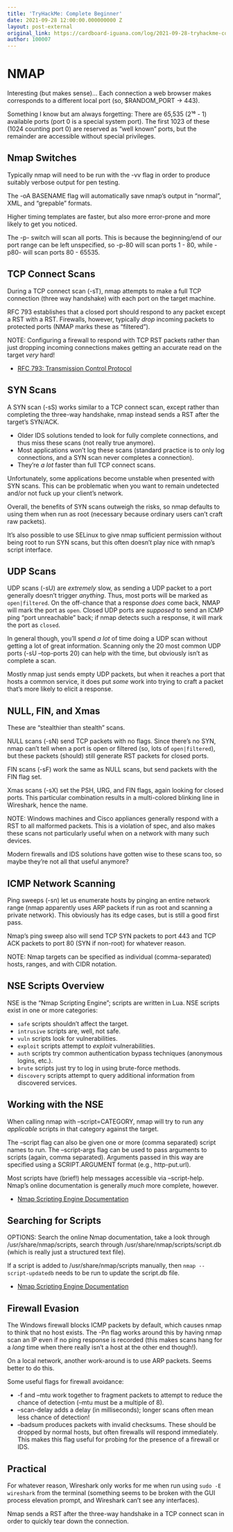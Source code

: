 ```yaml
---
title: 'TryHackMe: Complete Beginner'
date: 2021-09-28 12:00:00.000000000 Z
layout: post-external
original_link: https://cardboard-iguana.com/log/2021-09-28-tryhackme-complete-beginner.html
author: 100007
---
```


# NMAP

Interesting (but makes sense)… Each connection a web browser makes corresponds to a different local port (so, $RANDOM\_PORT -\> 443).

Something I know but am always forgetting: There are 65,535 (2¹⁶ - 1) available ports (port 0 is a special system port). The first 1023 of these (1024 counting port 0) are reserved as “well known” ports, but the remainder are accessible without special privileges.

## Nmap Switches

Typically nmap will need to be run with the -vv flag in order to produce suitably verbose output for pen testing.

The -oA BASENAME flag will automatically save nmap’s output in “normal”, XML, and “grepable” formats.

Higher timing templates are faster, but also more error-prone and more likely to get you noticed.

The -p- switch will scan all ports. This is because the beginning/end of our port range can be left unspecified, so -p-80 will scan ports 1 - 80, while -p80- will scan ports 80 - 65535.

## TCP Connect Scans

During a TCP connect scan (-sT), nmap attempts to make a full TCP connection (three way handshake) with each port on the target machine.

RFC 793 establishes that a closed port should respond to any packet except a RST with a RST. Firewalls, however, typically _drop_ incoming packets to protected ports (NMAP marks these as “filtered”).

NOTE: Configuring a firewall to respond with TCP RST packets rather than just dropping incoming connections makes getting an accurate read on the target _very_ hard!

- [RFC 793: Transmission Control Protocol](https://tools.ietf.org/html/rfc793)

## SYN Scans

A SYN scan (-sS) works similar to a TCP connect scan, except rather than completing the three-way handshake, nmap instead sends a RST after the target’s SYN/ACK.

- Older IDS solutions tended to look for fully complete connections, and thus miss these scans (not really true anymore).
- Most applications won’t log these scans (standard practice is to only log connections, and a SYN scan never completes a connection).
- They’re _a lot_ faster than full TCP connect scans.

Unfortunately, some applications become unstable when presented with SYN scans. This can be problematic when you want to remain undetected and/or not fuck up your client’s network.

Overall, the benefits of SYN scans outweigh the risks, so nmap defaults to using them when run as root (necessary because ordinary users can’t craft raw packets).

It’s also possible to use SELinux to give nmap sufficient permission without being root to run SYN scans, but this often doesn’t play nice with nmap’s script interface.

## UDP Scans

UDP scans (-sU) are _extremely_ slow, as sending a UDP packet to a port generally doesn’t trigger _anything_. Thus, most ports will be marked as `open|filtered`. On the off-chance that a response _does_ come back, NMAP will mark the port as `open`. Closed UDP ports are _supposed_ to send an ICMP ping “port unreachable” back; if nmap detects such a response, it will mark the port as `closed`.

In general though, you’ll spend _a lot_ of time doing a UDP scan without getting a lot of great information. Scanning only the 20 most common UDP ports (-sU –top-ports 20) can help with the time, but obviously isn’t as complete a scan.

Mostly nmap just sends empty UDP packets, but when it reaches a port that hosts a common service, it does put _some_ work into trying to craft a packet that’s more likely to elicit a response.

## NULL, FIN, and Xmas

These are “stealthier than stealth” scans.

NULL scans (-sN) send TCP packets with no flags. Since there’s no SYN, nmap can’t tell when a port is open or filtered (so, lots of `open|filtered`), but these packets (should) still generate RST packets for closed ports.

FIN scans (-sF) work the same as NULL scans, but send packets with the FIN flag set.

Xmas scans (-sX) set the PSH, URG, and FIN flags, again looking for closed ports. This particular combination results in a multi-colored blinking line in Wireshark, hence the name.

NOTE: Windows machines and Cisco appliances generally respond with a RST to all malformed packets. This is a violation of spec, and also makes these scans not particularly useful when on a network with many such devices.

Modern firewalls and IDS solutions have gotten wise to these scans too, so maybe they’re not all that useful anymore?

## ICMP Network Scanning

Ping sweeps (-sn) let us enumerate hosts by pinging an entire network range (nmap apparently uses ARP packets if run as root and scanning a private network). This obviously has its edge cases, but is still a good first pass.

Nmap’s ping sweep also will send TCP SYN packets to port 443 and TCP ACK packets to port 80 (SYN if non-root) for whatever reason.

NOTE: Nmap targets can be specified as individual (comma-separated) hosts, ranges, and with CIDR notation.

## NSE Scripts Overview

NSE is the “Nmap Scripting Engine”; scripts are written in Lua. NSE scripts exist in one or more categories:

- `safe` scripts shouldn’t affect the target.
- `intrusive` scripts are, well, not safe.
- `vuln` scripts look for vulnerabilities.
- `exploit` scripts attempt to _exploit_ vulnerabilities.
- `auth` scripts try common authentication bypass techniques (anonymous logins, etc.).
- `brute` scripts just try to log in using brute-force methods.
- `discovery` scripts attempt to query additional information from discovered services.

## Working with the NSE

When calling nmap with –script=CATEGORY, nmap will try to run any _applicable_ scripts in that category against the target.

The –script flag can also be given one or more (comma separated) script names to run. The –script-args flag can be used to pass arguments to scripts (again, comma separated). Arguments passed in this way are specified using a SCRIPT.ARGUMENT format (e.g., http-put.url).

Most scripts have (brief!) help messages accessible via –script-help. Nmap’s online documentation is generally _much_ more complete, however.

- [Nmap Scripting Engine Documentation](https://nmap.org/nsedoc/)

## Searching for Scripts

OPTIONS: Search the online Nmap documentation, take a look through /usr/share/nmap/scripts, search through /usr/share/nmap/scripts/script.db (which is really just a structured text file).

If a script is added to /usr/share/nmap/scripts manually, then `nmap --script-updatedb` needs to be run to update the script.db file.

- [Nmap Scripting Engine Documentation](https://nmap.org/nsedoc/)

## Firewall Evasion

The Windows firewall blocks ICMP packets by default, which causes nmap to think that no host exists. The -Pn flag works around this by having nmap scan an IP even if no ping response is recorded (this makes scans hang for a _long_ time when there really isn’t a host at the other end though!).

On a local network, another work-around is to use ARP packets. Seems better to do this.

Some useful flags for firewall avoidance:

- -f and –mtu work together to fragment packets to attempt to reduce the chance of detection (–mtu must be a multiple of 8).
- –scan-delay adds a delay (in milliseconds); longer scans often mean less chance of detection!
- –badsum produces packets with invalid checksums. These should be dropped by normal hosts, but often firewalls will respond immediately. This makes this flag useful for probing for the presence of a firewall or IDS.

## Practical

For whatever reason, Wireshark only works for me when run using `sudo -E wireshark` from the terminal (something seems to be broken with the GUI process elevation prompt, and Wireshark can’t see any interfaces).

Nmap sends a RST after the three-way handshake in a TCP connect scan in order to quickly tear down the connection.

